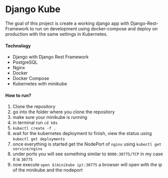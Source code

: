 # Django Kube

The goal of this project is create a working django app with Django-Rest-Framework 
to run on development using docker-compose and deploy on production with the same settings
in Kubernetes.

#### Technology
- Django with Django Rest Framework
- PostgreSQL
- Nginx
- Docker
- Docker Compose
- Kubernetes with minikube

#### How to run?
1. Clone the repository
2. go into the folder where you clone the repository
3. make sure your minikube is running
4. in terminal run `cd k8s`
5. `kubectl create -f .`
6. wait for the kubernetes deployment to finish, view the status using `kubectl get deployments`
7. once everything is started get the NodePort of `nginx` using `kubectl get service/nginx`
8. under ports you will see something similar to `8000:30775/TCP` in my case it is `30775`
9. now execute `open $(minikube ip):30775` a browser will open with the ip of the minikube and the nodeport
